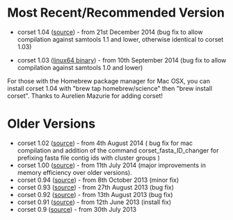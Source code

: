 # Most Recent/Recommended Version #

  * corset 1.04 ([source](https://googledrive.com/host/0B1FwZagazjpcc0JLZWllcFlwUXc/corset-1.04.tar.gz)) - from 21st December 2014 (bug fix to allow compilation against samtools 1.1 and lower, otherwise identical to corset 1.03)

  * corset 1.03 ([linux64 binary](https://googledrive.com/host/0B1FwZagazjpcc0JLZWllcFlwUXc/corset-1.03-linux64.tar.gz)) - from 10th September 2014 (bug fix to allow compilation against samtools 1.0 and lower)

For those with the Homebrew package manager for Mac OSX, you can install corset 1.04 with "brew tap homebrew/science" then "brew install corset". Thanks to Aurelien Mazurie for adding corset!

# Older Versions #

  * corset 1.02 (<a href='https://docs.google.com/uc?export=download&id=0B1FwZagazjpcV0luTDZteHNPWXc'>source</a>) - from 4th August 2014 ( bug fix for mac compilation and addition of the command corset\_fasta\_ID\_changer for prefixing fasta file contig ids with cluster groups )
  * corset 1.00 ([source](https://docs.google.com/uc?export=download&id=0B1FwZagazjpcRFN2eVVxdXc5c0k)) - from 11th July 2014 (major improvements in memory efficiency over older versions).
  * corset 0.94 ([source](https://googledrive.com/host/0B1FwZagazjpcc0JLZWllcFlwUXc/corset-0.94.tar.gz)) - from 8th October 2013 (minor fix)
  * corset 0.93 ([source](https://googledrive.com/host/0B1FwZagazjpcc0JLZWllcFlwUXc/corset-0.93.tar.gz)) - from 27th August 2013 (bug fix)
  * corset 0.92 ([source](https://googledrive.com/host/0B1FwZagazjpcc0JLZWllcFlwUXc/corset-0.92.tar.gz)) - from 13th August 2013 (bug fix)
  * corset 0.91 ([source](https://googledrive.com/host/0B1FwZagazjpcc0JLZWllcFlwUXc/corset-0.91.tar.gz)) - from 12th June 2013 (install fix)
  * corset 0.9 ([source](https://googledrive.com/host/0B1FwZagazjpcc0JLZWllcFlwUXc/corset-0.9.tar.gz)) - from 30th July 2013